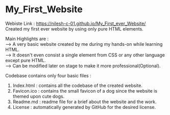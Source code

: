 # My_First_Website  
Webiste Link : https://nilesh-c-01.github.io/My_First_ever_Website/  
Created my first ever website by using only pure HTML elements.  

Main Highlights are :  
--> A very basic website created by me during my hands-on while learning HTML.   
--> It doesn't even consist a single element from CSS or any other language except pure HTML.  
--> Can be modified later on stage to make it more professional(Optional).  

Codebase contains only four basic files :  
1. Index.html : contains all the codebase of the created website.
2. Favicon.ico : contains the small favicon of a dog since the website is themed upon cute dogs.
3. Readme.md : readme file for a brief about the website and the work.
4. License : automatically generated by GitHub for the desired license.  
